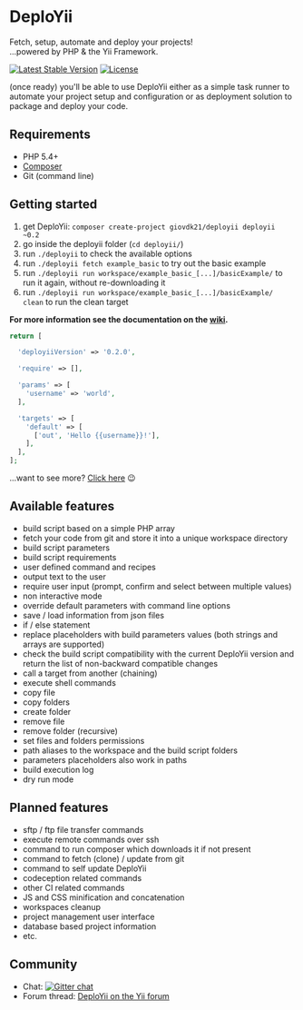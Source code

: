 DeploYii
========

Fetch, setup, automate and deploy your projects!<br>
...powered by PHP & the Yii Framework.

[![Latest Stable Version](https://poser.pugx.org/giovdk21/deployii/v/stable.svg)](https://packagist.org/packages/giovdk21/deployii) [![License](https://poser.pugx.org/giovdk21/deployii/license.svg)](https://packagist.org/packages/giovdk21/deployii)

(once ready) you'll be able to use DeploYii either as a simple task runner to automate your project setup and configuration
or as deployment solution to package and deploy your code.


Requirements
-------------

- PHP 5.4+
- [Composer](https://getcomposer.org/)
- Git (command line)


Getting started
-------------

1. get DeploYii: `composer create-project giovdk21/deployii deployii ~0.2`
2. go inside the deployii folder (`cd deployii/`)
3. run `./deployii` to check the available options
4. run `./deployii fetch example_basic` to try out the basic example
5. run `./deployii run workspace/example_basic_[...]/basicExample/` to run it again, without re-downloading it
6. run `./deployii run workspace/example_basic_[...]/basicExample/ clean` to run the clean target

**For more information see the documentation on the [wiki](https://github.com/giovdk21/deployii/wiki).**

```php
return [

  'deployiiVersion' => '0.2.0',

  'require' => [],

  'params' => [
    'username' => 'world',
  ],

  'targets' => [
    'default' => [
      ['out', 'Hello {{username}}!'],
    ],
  ],
];
```

...want to see more? [Click here](https://github.com/giovdk21/deployii-examples/blob/master/basicExample/deployii/build.php) :wink:

Available features
-------------

- build script based on a simple PHP array
- fetch your code from git and store it into a unique workspace directory
- build script parameters
- build script requirements
- user defined command and recipes
- output text to the user
- require user input (prompt, confirm and select between multiple values)
- non interactive mode
- override default parameters with command line options
- save / load information from json files
- if / else statement
- replace placeholders with build parameters values (both strings and arrays are supported)
- check the build script compatibility with the current DeploYii version and return the list of non-backward compatible changes
- call a target from another (chaining)
- execute shell commands
- copy file
- copy folders
- create folder
- remove file
- remove folder (recursive)
- set files and folders permissions
- path aliases to the workspace and the build script folders
- parameters placeholders also work in paths
- build execution log
- dry run mode



Planned features
-------------

- sftp / ftp file transfer commands
- execute remote commands over ssh
- command to run composer which downloads it if not present
- command to fetch (clone) / update from git
- command to self update DeploYii
- codeception related commands
- other CI related commands
- JS and CSS minification and concatenation
- workspaces cleanup
- project management user interface
- database based project information
- etc.


Community
-------------

* Chat: [![Gitter chat](https://badges.gitter.im/giovdk21/deployii.png)](https://gitter.im/giovdk21/deployii)
* Forum thread: [DeploYii on the Yii forum](http://www.yiiframework.com/forum/index.php/topic/56289-deployii-task-runner-and-deployment-pre-release/)
